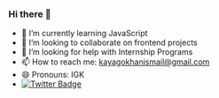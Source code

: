 ### Hi there 👋

- 🌱 I’m currently learning JavaScript
- 👯 I’m looking to collaborate on frontend projects
- 🤔 I’m looking for help with Internship Programs
- 📫 How to reach me: kayagokhanismail@gmail.com
- 😄 Pronouns: IGK
- [![Twitter Badge](https://img.shields.io/badge/-Twitter-C13584?style=flat-quare&labelColor=C13584&logo=twitter&logoColor=white&link=link)](https://twitter.com/igkaya58) 
